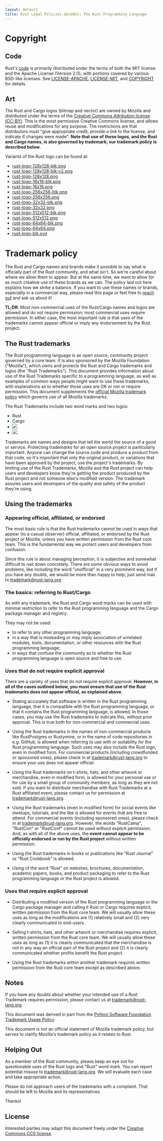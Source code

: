 ```yaml
---
layout: default
title: Rust Legal Policies &middot; The Rust Programming Language
---
```


# Copyright

## Code

Rust's [code](https://github.com/rust-lang/rust) is primarily distributed under
the terms of both the MIT license and the Apache License (Version 2.0), with
portions covered by various BSD-like licenses.
See [LICENSE-APACHE](https://github.com/rust-lang/rust/blob/master/LICENSE-APACHE),
[LICENSE-MIT](https://github.com/rust-lang/rust/blob/master/LICENSE-MIT),
and [COPYRIGHT](https://github.com/rust-lang/rust/blob/master/COPYRIGHT) for details.

## Art

The Rust and Cargo logos (bitmap and vector) are owned by Mozilla and
distributed under the terms of the
[Creative Commons Attribution license (CC-BY)](http://creativecommons.org/licenses/by/4.0/). This
is the most permissive Creative Commons license, and allows reuse and
modifications for any purpose. The restrictions are that distributors must "give
appropriate credit, provide a link to the license, and indicate if changes were
made". **Note that use of these logos, and the Rust and Cargo names, is also
governed by trademark; our trademark policy is described below**.

Variants of the Rust logo can be found at:

* [rust-logo-128x128-blk.png](/logos/rust-logo-128x128-blk.png)
* [rust-logo-128x128-blk-v2.png](/logos/rust-logo-128x128-blk-v2.png)
* [rust-logo-128x128.png](/logos/rust-logo-128x128.png)
* [rust-logo-16x16-blk.png](/logos/rust-logo-16x16-blk.png)
* [rust-logo-16x16.png](/logos/rust-logo-16x16.png)
* [rust-logo-256x256-blk.png](/logos/rust-logo-256x256-blk.png)
* [rust-logo-256x256.png](/logos/rust-logo-256x256.png)
* [rust-logo-32x32-blk.png](/logos/rust-logo-32x32-blk.png)
* [rust-logo-32x32.png](/logos/rust-logo-32x32.png)
* [rust-logo-512x512-blk.png](/logos/rust-logo-512x512-blk.png)
* [rust-logo-512x512.png](/logos/rust-logo-512x512.png)
* [rust-logo-64x64-blk.png](/logos/rust-logo-64x64-blk.png)
* [rust-logo-64x64.png](/logos/rust-logo-64x64.png)
* [rust-logo-blk.svg](/logos/rust-logo-blk.svg)

# Trademark policy

The Rust and Cargo names and brands make it possible to say what is officially
part of the Rust community, and what isn't. So we're careful about where we
allow them to appear. But at the same time, we want to allow for as much
creative use of these brands as we can. The policy laid out here explains how we
strike a balance. If you want to use these names or brands, especially in a
commercial way, please read this page or feel free to
[reach out](mailto:trademark@rust-lang.org) and ask us about it!

**TL;DR**: Most non-commercial uses of the Rust/Cargo names and logos are
allowed and do not require permission; most commercial uses require
permission. In either case, the most important rule is that uses of the
trademarks cannot appear official or imply any endorsement by the Rust project.

## The Rust trademarks

The Rust programming language is an open source, community project governed by a
core team. It is also sponsored by the Mozilla Foundation ("Mozilla"), which
owns and protects the Rust and Cargo trademarks and logos (the "Rust
Trademarks"). This document provides information about use of the Rust
Trademarks specific to a programming language, as well as examples of common
ways people might want to use these trademarks, with explanations as to whether
those uses are OK or not or require permission. This document supplements the
[official Mozilla trademark policy](https://www.mozilla.org/foundation/trademarks/policy/)
which governs use of all Mozilla trademarks.

The Rust Trademarks include two word marks and two logos:

* Rust
* Cargo
* <img src="https://www.rust-lang.org/logos/rust-logo-blk.svg">
* <img src="https://crates.io/assets/Cargo-Logo-Small-c39abeb466d747f3be442698662c5260.png">

Trademarks are names and designs that tell the world the source of a good or
service. Protecting trademarks for an open source project is particularly
important. Anyone can change the source code and produce a product from that
code, so it's important that only the original product, or variations that have
been approved by the project, use the project's trademarks. By limiting use of
the Rust Trademarks, Mozilla and the Rust project can help users and developers
know they're getting the product produced by the Rust project and not someone
else's modified version. The trademark assures users and developers of the
quality and safety of the product they're using.

## Using the trademarks

### Appearing official, affiliated, or endorsed

The most basic rule is that the Rust trademarks cannot be used in ways that
appear (to a casual observer) official, affiliated, or endorsed by the Rust
project or Mozilla, unless you have written permission from the Rust core team.
This is the fundamental way we protect users and developers from confusion.

Since this rule is about managing perception, it is subjective and somewhat
difficult to nail down concretely. There are some obvious ways to avoid
problems, like including the word "unofficial" in a very prominent way, but if
you have any doubts, we would be more than happy to help; just send mail to
[trademark@rust-lang.org](mailto:trademark@rust-lang.org).

### The basics: referring to Rust/Cargo

As with any trademark, the Rust and Cargo word marks can be used with minimal
restriction to refer to the Rust programming language and the Cargo package
manager and registry.

They may not be used:

- to refer to any other programming language;
- in a way that is misleading or may imply association of unrelated modules,
  tools, documentation, or other resources with the Rust programming language;
- in ways that confuse the community as to whether the Rust programming language
  is open source and free to use.

### Uses that do not require explicit approval

There are a variety of uses that do not require explicit approval. **However, in all of the cases outlined below, you must ensure that use of the Rust trademarks does not appear official, as explained above.**

* Stating accurately that software is written in the Rust programming language,
that it is compatible with the Rust programming language, or that it contains
the Rust programming language, is allowed. In those cases, you may use
the Rust trademarks to indicate this, without prior approval. This is true both
for non-commercial and commercial uses.

* Using the Rust trademarks in the names of non-commercial products like
RustPostgres or Rustymine, or in the name of code repositories in e.g. GitHub,
is allowed when referring to use with or suitability for the Rust
programming language. Such uses may also include the Rust logo, even in modified
form. For commercial products (including crowdfunded or sponsored ones), please
check in at [trademark@rust-lang.org](mailto:trademark@rust-lang.org) to ensure your
use does not appear official.

* Using the Rust trademarks on t-shirts, hats, and other artwork or merchandise,
even in modified form, is allowed for your personal use or for use by a
small group of community members, as long as they are not sold. If you want to
distribute merchandise with Rust Trademarks at a Rust affiliated event, please
contact us for permission at [trademark@rust-lang.org](mailto:trademark@rust-lang.org).

* Using the Rust trademarks (even in modified form) for social events like
meetups, tutorials, and the like is allowed for events that are free to attend. For commercial events (including sponsored ones), please check in at [trademark@rust-lang.org](mailto:trademark@rust-lang.org). However, the words "RustCamp", "RustCon" or
"RustConf" cannot be used without explicit permission. And, as with all of the
above uses, the **event cannot appear to be officially endorsed or run by the Rust project** without written permission.

* Using the Rust trademarks in books or publications like "Rust Journal" or
"Rust Cookbook" is allowed.

* Using of the word "Rust" on websites, brochures, documentation, academic
papers, books, and product packaging to refer to the Rust programming language
or the Rust project is allowed.

### Uses that require explicit approval

* Distributing a modified version of the Rust programming language or the Cargo
package manager and calling it Rust or Cargo requires explicit, written
permission from the Rust core team. We will usually allow these uses as long as
the modifications are (1) relatively small and (2) very clearly communicated to
end-users.

* Selling t-shirts, hats, and other artwork or merchandise requires explicit,
written permission from the Rust core team. We will usually allow these uses as
long as (1) it is clearly communicated that the merchandise is not in any way an
official part of the Rust project and (2) it is clearly communicated whether
profits benefit the Rust project.

* Using the Rust trademarks within another trademark requires written permission
from the Rust core team except as described above.

## Notes

If you have any doubts about whether your intended use of a Rust Trademark
requires permission, please contact us at
[trademark@rust-lang.org](mailto:trademark@rust-lang.org).

This document was derived in part from the
[Python Software Foundation Trademark Usage Policy](https://www.python.org/psf/trademarks/).

This document is not an official statement of Mozilla trademark policy, but
serves to clarify Mozilla's trademark policy as it relates to Rust.

## Helping Out

As a member of the Rust community, please keep an eye out for questionable uses
of the Rust logo and "Rust" word mark. You can report potential misuse to
[trademark@rust-lang.org](mailto:trademark@rust-lang.org). We will evaluate each case
and take appropriate action.

Please do not approach users of the trademarks with a complaint. That should be
left to Mozilla and its representatives.

Thanks!

## License

Interested parties may adapt this document freely under the
[Creative Commons CC0 license](http://creativecommons.org/publicdomain/zero/1.0/).
